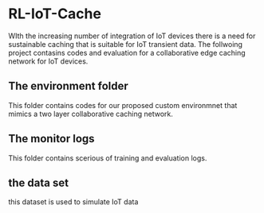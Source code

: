 # RL-IoT-Cache

WIth the increasing number of integration of IoT devices there is a need for sustainable caching that is suitable for IoT transient data.
The follwoing project contasins codes and evaluation for a collaborative edge caching network for IoT devices.

## The environment folder 
This folder contains codes for our proposed custom environmnet that mimics a two layer collaborative caching network.

## The monitor logs
This folder contains scerious of training and evaluation logs.

## the data set 
this dataset is used to simulate IoT data


